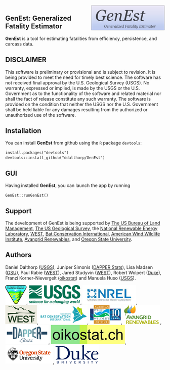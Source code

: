 <img src = 'inst/application/GenEst/www/GenEst.png' height = '80' align="right" />

## GenEst: Generalized Fatality Estimator     

**GenEst** is a tool for estimating fatalities from efficiency, persistence,
and carcass data.

## DISCLAIMER

This software is preliminary or provisional and is subject to revision. It is
being provided to meet the need for timely best science. The software has not
received final approval by the U.S. Geological Survey (USGS). No warranty,
expressed or implied, is made by the USGS or the U.S. Government as to the
functionality of the software and related material nor shall the fact of release
constitute any such warranty. The software is provided on the condition that
neither the USGS nor the U.S. Government shall be held liable for any damages
resulting from the authorized or unauthorized use of the software.

## Installation

You can install **GenEst** from github using the `R` package `devtools`:

```
install.packages("devtools")
devtools::install_github("ddalthorp/GenEst")
```

## GUI

Having installed **GenEst**, you can launch the app by running

```
GenEst::runGenEst()
```

## Support

The development of GenEst is being supported by [The US Bureau of Land
Management](https://www.blm.gov/), [The US Geological
Survey](https://www.usgs.gov/), the [National Renewable Energy 
Laboratory](https://www.nrel.gov/),
[WEST](http://www.westconsultants.com/), [Bat Conservation
International](http://www.batcon.org/), [American 
Wind Wildlife Institute](https://awwi.org/), [Avangrid 
Renewables](http://www.avangridrenewables.us/), and [Oregon State
University](https://oregonstate.edu/). 

## Authors

Daniel Dalthorp ([USGS](https://www.usgs.gov/)), Juniper Simonis ([DAPPER
Stats](www.dapperstats.com)), Lisa Madsen ([OSU](https://oregonstate.edu/)),
Paul Rabie ([WEST](http://www.westconsultants.com/)), Jared Studyvin
([WEST](http://www.westconsultants.com/)), Robert Wolpert 
([Duke](http://www2.stat.duke.edu/~rlw/)), Franzi Korner-Nievergelt 
([oikostat](http://www.oikostat.ch/)) and Manuela Huso 
([USGS](https://www.usgs.gov/)).


<img src = 'inst/application/GenEst/www/blm.jpg' height = '60'>, 
<img src = 'inst/application/GenEst/www/usgs.png' height = '60'>, 
<img src = 'inst/application/GenEst/www/nrel.jpg' height = '60'>,
<img src = 'inst/application/GenEst/www/west.png' height = '60'>,
<img src = 'inst/application/GenEst/www/bci.jpg' height = '60'>,
<img src = 'inst/application/GenEst/www/awwi.png' height = '60'>,
<img src = 'inst/application/GenEst/www/avangrid.png' height = '60'>,
<img src = 'inst/application/GenEst/www/dapper.png' height = '60'>,
<img src = 'inst/application/GenEst/www/oikostat.jpg' height = '60'>,
<img src = 'inst/application/GenEst/www/osu.jpg' height = '60'>,
<img src = 'inst/application/GenEst/www/duke.png' height = '60'>
